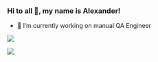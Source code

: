 ### Hi to all 🤠, my name is Alexander!
- 👻 I’m currently working on manual QA Engineer

![](https://github-profile-summary-cards.vercel.app/api/cards/stats?username=Suneks&theme=solarized_dark)

![](https://github-profile-summary-cards.vercel.app/api/cards/profile-details?username=Suneks&theme=solarized_dark)
